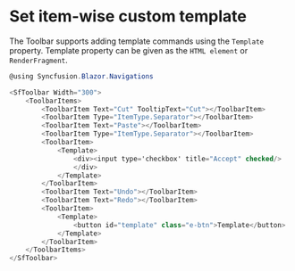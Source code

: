 # Set item-wise custom template

The Toolbar supports adding template commands using the  `Template` property. Template property can be given as the `HTML element` or `RenderFragment`.

```csharp
@using Syncfusion.Blazor.Navigations

<SfToolbar Width="300">
    <ToolbarItems>
        <ToolbarItem Text="Cut" TooltipText="Cut"></ToolbarItem>
        <ToolbarItem Type="ItemType.Separator"></ToolbarItem>
        <ToolbarItem Text="Paste"></ToolbarItem>
        <ToolbarItem Type="ItemType.Separator"></ToolbarItem>
        <ToolbarItem>
            <Template>
                <div><input type='checkbox' title="Accept" checked/>
                </div>
            </Template>
        </ToolbarItem>
        <ToolbarItem Text="Undo"></ToolbarItem>
        <ToolbarItem Text="Redo"></ToolbarItem>
        <ToolbarItem>
            <Template>
                <button id="template" class="e-btn">Template</button>
            </Template>
        </ToolbarItem>
    </ToolbarItems>
</SfToolbar>
```